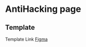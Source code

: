 # AntiHacking page

## Template
Template Link [Figma](https://www.figma.com/file/tlB40vEIQYjpUNGmncWjov/HackProtect-(Community)?node-id=2%3A2)